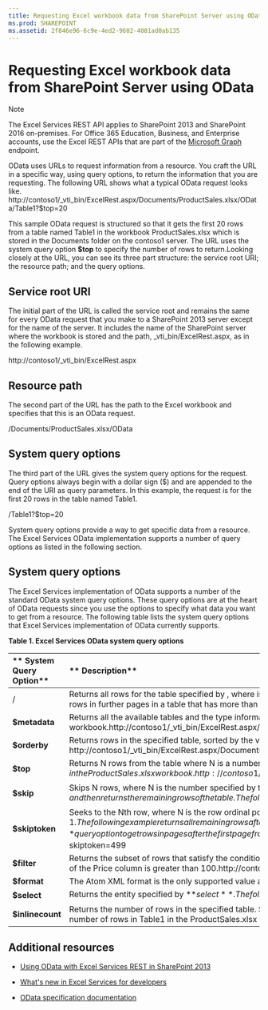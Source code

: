 ```yaml
---
title: Requesting Excel workbook data from SharePoint Server using OData
ms.prod: SHAREPOINT
ms.assetid: 2f846e96-6c9e-4ed2-9602-4081ad0ab135
---
```




# Requesting Excel workbook data from SharePoint Server using OData

> [!NOTE]
> The Excel Services REST API applies to SharePoint 2013 and SharePoint 2016 on-premises. For Office 365 Education, Business, and Enterprise accounts, use the Excel REST APIs that are part of the  [Microsoft Graph](http://graph.microsoft.io/en-us/docs/api-reference/v1.0/resources/excel
) endpoint.
  
    
    

OData uses URLs to request information from a resource. You craft the URL in a specific way, using query options, to return the information that you are requesting. The following URL shows what a typical OData request looks like.
http://contoso1/_vti_bin/ExcelRest.aspx/Documents/ProductSales.xlsx/OData/Table1?$top=20
  
    
    

This sample OData request is structured so that it gets the first 20 rows from a table named Table1 in the workbook ProductSales.xlsx which is stored in the Documents folder on the contoso1 server. The URL uses the system query option **$top** to specify the number of rows to return.Looking closely at the URL, you can see its three part structure: the service root URI; the resource path; and the query options.
## Service root URI

The initial part of the URL is called the service root and remains the same for every OData request that you make to a SharePoint 2013 server except for the name of the server. It includes the name of the SharePoint server where the workbook is stored and the path, _vti_bin/ExcelRest.aspx, as in the following example.
  
    
    
http://contoso1/_vti_bin/ExcelRest.aspx
  
    
    

## Resource path

The second part of the URL has the path to the Excel workbook and specifies that this is an OData request.
  
    
    
/Documents/ProductSales.xlsx/OData
  
    
    

## System query options

The third part of the URL gives the system query options for the request. Query options always begin with a dollar sign ($) and are appended to the end of the URI as query parameters. In this example, the request is for the first 20 rows in the table named Table1.
  
    
    
/Table1?$top=20
  
    
    
System query options provide a way to get specific data from a resource. The Excel Services OData implementation supports a number of query options as listed in the following section.
  
    
    

## System query options
<a name="xlsSystemQueryOptions"> </a>

The Excel Services implementation of OData supports a number of the standard OData system query options. These query options are at the heart of OData requests since you use the options to specify what data you want to get from a resource. The following table lists the system query options that Excel Services implementation of OData currently supports.
  
    
    

**Table 1. Excel Services OData system query options**


|** **System Query Option****|** **Description****|
|:-----|:-----|
|/<tableName>|Returns all rows for the table specified by <tableName>, where <tableName> is the name of a table in an Excel workbook that contains the rows that you want to retrieve.> [!IMPORTANT]> This form of OData request returns no more than 500 rows at a time. Each set of 500 rows is one page. To get rows in further pages in a table that has more than 500 rows, use the **$skiptoken** query option (see below).          The following example returns all rows up to the 500th row in Table1 in the ProductSales.xlsx workbook.|
|**$metadata**|Returns all the available tables and the type information for all rows in each table in the specified workbook.The following example returns the tables and type information for the tables in the ProductSales.xlsx workbook.http://contoso1/_vti_bin/ExcelRest.aspx/Documents/ProductSales.xlsx/OData/$metadata|
|**$orderby**|Returns rows in the specified table, sorted by the value specified by **$orderby**. The following example returns all rows from Table 1, sorted by the Name column, in the ProductSales.xlsx workbook.> [!NOTE]> The default value for **$orderby** is ascending.          http://contoso1/_vti_bin/ExcelRest.aspx/Documents/ProductSales.xlsx/OData/Table1?$orderby=Name|
|**$top**|Returns N rows from the table where N is a number specified by the value of **$top**. The following example returns the first 5 rows from Table1, sorted by the Name column, in the ProductSales.xlsx workbook.http://contoso1/_vti_bin/ExcelRest.aspx/Documents/ProductSales.xlsx/OData/Table1?$orderby=Name&amp;$top=5|
|**$skip**|Skips N rows, where N is the number specified by the value of **$skip**, and then returns the remaining rows of the table. The following example returns all remaining rows after the fifth row from Table1 in the ProductSales.xlsx workbook.http://contoso1/_vti_bin/ExcelRest.aspx/Documents/ProductSales.xlsx/OData/Table1?$skip=5|
|**$skiptoken**|Seeks to the Nth row, where N is the row ordinal position indicated by the value of **$skiptoken**, and then returns all remaining rows, beginning at row N + 1. The collection is zero-based, so the second row, for example, is indicated by $skiptoken=1.The following example returns all remaining rows after the second row from Table1 in the ProductSales.xlsx workbook.http://contoso1/_vti_bin/ExcelRest.aspx/Documents/ProductSales.xlsx/OData/Table1?$skiptoken=1You can also use the **$skiptoken** query option to get rows in pages after the first page from a table that contains more than 500 rows. The following example shows how to get the 500th row and greater from a table with more than 500 rows.http://contoso1/_vti_bin/ExcelRest.aspx/Documents/ProductSales.xlsx/OData/Table1?$skiptoken=499|
|**$filter**|Returns the subset of rows that satisfy the conditions specified in the value of **$filter**. For more information about the operators and set of functions that you can use with **$filter**, see the OData  [documentation](http://www.odata.org/documentation/odata-version-2-0/uri-conventions/).The following example returns only those rows where the value of the Price column is greater than 100.http://contoso1/_vti_bin/ExcelRest.aspx/Documents/ProductSales.xlsx/OData/Table1?$filter=Price gt 100|
|**$format**|The Atom XML format is the only supported value and is the default for the **$format** query option.|
|**$select**|Returns the entity specified by **$select**.The following example selects the Name column from Table1 in the ProductSales.xlsx workbook.http://contoso1/_vti_bin/ExcelRest.aspx/Documents/ProductSales.xlsx/OData/Table1?$select=Name|
|**$inlinecount**| Returns the number of rows in the specified table. $ **inlinecount** can only use 1 of 2 of the following values. **allpages** - Returns the count for all rows in the table. **none** - Does not include a count of rows in the table. The following example returns the count for the total number of rows in Table1 in the ProductSales.xlsx workbook. http://contoso1/_vti_bin/ExcelRest.aspx/Documents/ProductSales.xlsx/OData/Table1?$inlinecount=allpages|
   

## Additional resources
<a name="xlsAdditionalResources"> </a>


-  [Using OData with Excel Services REST in SharePoint 2013](using-odata-with-excel-services-rest-in-sharepoint-2013.md)
    
  
-  [What's new in Excel Services for developers](http://msdn.microsoft.com/library/09e96c8b-cb55-4fd1-a797-b50fbf0f9296.aspx)
    
  
-  [OData specification documentation](http://www.odata.org)
    
  
